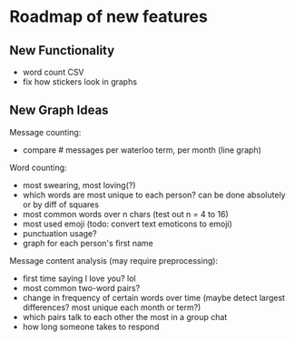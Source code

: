 # Roadmap of new features

## New Functionality

* word count CSV
* fix how stickers look in graphs


## New Graph Ideas

Message counting:

* compare # messages per waterloo term, per month (line graph)

Word counting:

* most swearing, most loving(?)
* which words are most unique to each person? can be done absolutely or by diff of squares
* most common words over n chars (test out n = 4 to 16)
* most used emoji (todo: convert text emoticons to emoji)
* punctuation usage?
* graph for each person's first name

Message content analysis (may require preprocessing):

* first time saying I love you? lol
* most common two-word pairs?
* change in frequency of certain words over time (maybe detect largest differences? most unique each month or term?)
* which pairs talk to each other the most in a group chat
* how long someone takes to respond
